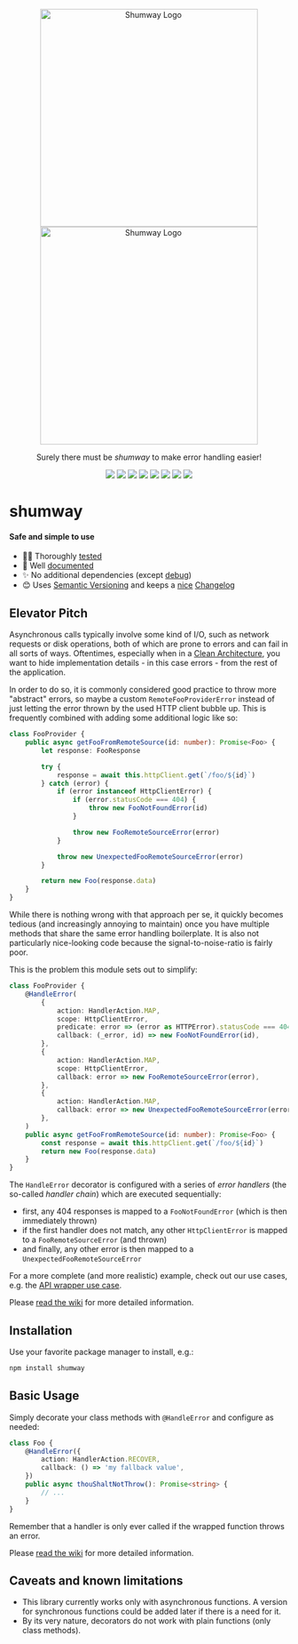 <p align="center">
    <img src="https://raw.githubusercontent.com/wiki/pigulla/shumway/logo-white.png#gh-dark-mode-only" width="392" alt="Shumway Logo" />
    <img src="https://raw.githubusercontent.com/wiki/pigulla/shumway/logo-black.png#gh-light-mode-only" width="392" alt="Shumway Logo" />
</p>
<p align="center">
    Surely there must be <em>shumway</em> to make error handling easier!
</p>
<p align="center">
    <img src="https://img.shields.io/badge/%3C%2F%3E-TypeScript-blue.svg?style=flat-square">
    <a href="https://www.npmjs.com/package/shumway"><img src="https://img.shields.io/npm/v/shumway?style=flat-square&cacheSeconds=3600"></a>
    <a href="https://github.com/pigulla/shumway/actions?query=branch%3Amain"><img src="https://img.shields.io/github/workflow/status/pigulla/shumway/Build%20and%20Test?style=flat-square&cacheSeconds=3600"></a>
    <a href="https://github.com/pigulla/shumway/issues"><img src="https://img.shields.io/github/issues-raw/pigulla/shumway?style=flat-square&cacheSeconds=3600"></a>
    <a href="https://requires.io/github/pigulla/shumway/requirements/?branch=main"><img src="https://img.shields.io/librariesio/release/npm/shumway?style=flat-square&cacheSeconds=3600"></a>
    <a href="https://app.codecov.io/gh/pigulla/shumway"><img src="https://img.shields.io/codecov/c/github/pigulla/shumway?style=flat-square&cacheSeconds=3600"></a>
    <a href="https://bundlephobia.com/package/shumway"><img src="https://img.shields.io/bundlephobia/min/shumway/0.0.1-alpha?style=flat-square&cacheSeconds=3600"></a>
    <a href="https://snyk.io/advisor/npm-package/shumway"><img src="https://img.shields.io/snyk/vulnerabilities/npm/shumway?style=flat-square&cacheSeconds=3600"></a>
</p>

# shumway

#### Safe and simple to use

-   🕵️‍♀️ Thoroughly [tested](https://app.codecov.io/gh/pigulla/shumway)
-   📃 Well [documented](https://github.com/pigulla/shumway/wiki)
-   ✨ No additional dependencies (except [debug](https://www.npmjs.com/package/debug))
-   😊 Uses [Semantic Versioning](https://semver.org/) and keeps a [nice](https://keepachangelog.com/en/1.0.0/) [Changelog](https://github.com/pigulla/shumway/blob/main/CHANGELOG.md)

## Elevator Pitch

Asynchronous calls typically involve some kind of I/O, such as network requests or disk operations, both of which are prone to errors and can fail in all sorts of ways.
Oftentimes, especially when in a [Clean Architecture](https://blog.cleancoder.com/uncle-bob/2012/08/13/the-clean-architecture.html), you want to hide implementation details - in this case errors - from the rest of the application.

In order to do so, it is commonly considered good practice to throw more "abstract" errors, so maybe a custom `RemoteFooProviderError` instead of just letting the error thrown by the used HTTP client bubble up. This is frequently combined with adding some additional logic like so:

```typescript
class FooProvider {
    public async getFooFromRemoteSource(id: number): Promise<Foo> {
        let response: FooResponse

        try {
            response = await this.httpClient.get(`/foo/${id}`)
        } catch (error) {
            if (error instanceof HttpClientError) {
                if (error.statusCode === 404) {
                    throw new FooNotFoundError(id)
                }

                throw new FooRemoteSourceError(error)
            }

            throw new UnexpectedFooRemoteSourceError(error)
        }

        return new Foo(response.data)
    }
}
```

While there is nothing wrong with that approach per se, it quickly becomes tedious (and increasingly annoying to maintain) once you have multiple methods that share the same error handling boilerplate.
It is also not particularly nice-looking code because the signal-to-noise-ratio is fairly poor.

This is the problem this module sets out to simplify:

```typescript
class FooProvider {
    @HandleError(
        {
            action: HandlerAction.MAP,
            scope: HttpClientError,
            predicate: error => (error as HTTPError).statusCode === 404,
            callback: (_error, id) => new FooNotFoundError(id),
        },
        {
            action: HandlerAction.MAP,
            scope: HttpClientError,
            callback: error => new FooRemoteSourceError(error),
        },
        {
            action: HandlerAction.MAP,
            callback: error => new UnexpectedFooRemoteSourceError(error),
        },
    )
    public async getFooFromRemoteSource(id: number): Promise<Foo> {
        const response = await this.httpClient.get(`/foo/${id}`)
        return new Foo(response.data)
    }
}
```

The `HandleError` decorator is configured with a series of _error handlers_ (the so-called _handler chain_) which are executed sequentially:

-   first, any 404 responses is mapped to a `FooNotFoundError` (which is then immediately thrown)
-   if the first handler does not match, any other `HttpClientError` is mapped to a `FooRemoteSourceError` (and thrown)
-   and finally, any other error is then mapped to a `UnexpectedFooRemoteSourceError`

For a more complete (and more realistic) example, check out our use cases, e.g. the [API wrapper use case](https://github.com/pigulla/shumway/blob/main/test/api-wrapper/api-wrapper.use-case.ts).

Please [read the wiki](https://github.com/pigulla/shumway/wiki) for more detailed information.

## Installation

Use your favorite package manager to install, e.g.:

```bash
npm install shumway
```

## Basic Usage

Simply decorate your class methods with `@HandleError` and configure as needed:

```typescript
class Foo {
    @HandleError({
        action: HandlerAction.RECOVER,
        callback: () => 'my fallback value',
    })
    public async thouShaltNotThrow(): Promise<string> {
        // ...
    }
}
```

Remember that a handler is only ever called if the wrapped function throws an error.

Please [read the wiki](https://github.com/pigulla/shumway/wiki) for more detailed information.

## Caveats and known limitations

-   This library currently works only with asynchronous functions. A version for synchronous functions could be added later if there is a need for it.
-   By its very nature, decorators do not work with plain functions (only class methods).
